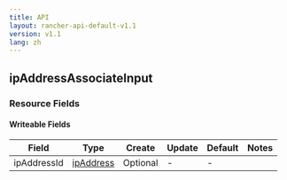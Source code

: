 ```yaml
---
title: API
layout: rancher-api-default-v1.1
version: v1.1
lang: zh
---
```


## ipAddressAssociateInput



### Resource Fields

#### Writeable Fields

Field | Type | Create | Update | Default | Notes
---|---|---|---|---|---
ipAddressId | [ipAddress]({{site.baseurl}}/rancher/{{page.version}}/{{page.lang}}/api/api-resources/ipAddress/) | Optional | - | - | 



<br>
